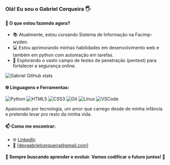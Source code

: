 ### Olá! Eu sou o Gabriel Cerqueira 🖐️
#### 🚀 O que estou fazendo agora?

- 📚 Atualmente, estou cursando Sistema de Informação na Facimp-wyden.
- 💻 Estou aprimorando minhas habilidades em desenvolvimento web e também em python com automação em tarefas.
- 🔐 Explorando o vasto campo de testes de penetração (pentest) para fortalecer a segurança online.

![Gabriel GitHub stats](https://github-readme-stats.vercel.app/api?username=devgabrielcerqueira&show_icons=true&theme=radical)

#### 🌐 Linguagens e Ferramentas:

![Python](https://img.shields.io/badge/-Python-3776AB?style=flat&logo=python&logoColor=white)
![HTML5](https://img.shields.io/badge/-HTML5-E34F26?style=flat&logo=html5&logoColor=white)
![CSS3](https://img.shields.io/badge/-CSS3-1572B6?style=flat&logo=css3&logoColor=white)
![Git](https://img.shields.io/badge/-Git-F05032?style=flat&logo=git&logoColor=white)
![Linux](https://img.shields.io/badge/-Linux-FCC624?style=flat&logo=linux&logoColor=black)
![VSCode](https://img.shields.io/badge/-VSCode-007ACC?style=flat&logo=visual-studio-code&logoColor=white)

Apaixonado por tecnologia, um amor que carrego desde de minha infância e pretendo levar pro resto da minha vida. 

#### 📫 Como me encontrar:

- 🌐 [LinkedIn](link_do_linkedin)
- 📧 [devgabrielcerqueira@gmail.com]

#### 🚀 Sempre buscando aprender e evoluir. Vamos codificar o futuro juntos! 🚀







